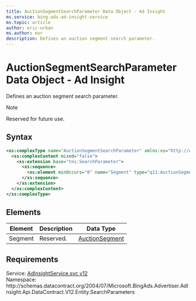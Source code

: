 ```yaml
---
title: AuctionSegmentSearchParameter Data Object - Ad Insight
ms.service: bing-ads-ad-insight-service
ms.topic: article
author: eric-urban
ms.author: eur
description: Defines an auction segment search parameter.
---
```

# AuctionSegmentSearchParameter Data Object - Ad Insight
Defines an auction segment search parameter.

> [!NOTE]
> Reserved for future use.

## Syntax
```xml
<xs:complexType name="AuctionSegmentSearchParameter" xmlns:xs="http://www.w3.org/2001/XMLSchema">
  <xs:complexContent mixed="false">
    <xs:extension base="tns:SearchParameter">
      <xs:sequence>
        <xs:element minOccurs="0" name="Segment" type="q11:AuctionSegment" xmlns:q11="http://schemas.datacontract.org/2004/07/Microsoft.BingAds.Advertiser.AdInsight.Api.DataContract.V12.Entity" />
      </xs:sequence>
    </xs:extension>
  </xs:complexContent>
</xs:complexType>
```

## <a name="elements"></a>Elements

|Element|Description|Data Type|
|-----------|---------------|-------------|
|<a name="segment"></a>Segment|Reserved.|[AuctionSegment](auctionsegment.md)|

## Requirements
Service: [AdInsightService.svc v12](https://adinsight.api.bingads.microsoft.com/Api/Advertiser/AdInsight/v11/AdInsightService.svc)  
Namespace: http\://schemas.datacontract.org/2004/07/Microsoft.BingAds.Advertiser.AdInsight.Api.DataContract.V12.Entity.SearchParameters  


